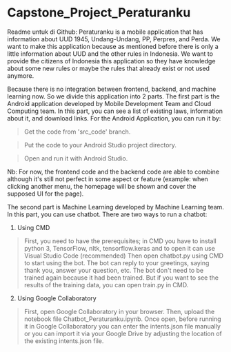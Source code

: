 # Capstone_Project_Peraturanku 

Readme untuk di Github:
Peraturanku is a mobile application that has information about UUD 1945, Undang-Undang, PP, Perpres, and Perda. We want to make this application because as mentioned before there is only a little information about UUD and the other rules in Indonesia. We want to provide the citizens of Indonesia this application so they have knowledge about some new rules or maybe the rules that already exist or not used anymore.

Because there is no integration between frontend, backend, and machine learning now. So we divide this application into 2 parts. The first part is the Android application developed by Mobile Development Team and Cloud Computing team. In this part, you can see a list of existing laws, information about it, and download links.
For the Android Application, you can run it by: 
> Get the code from 'src_code' branch. 

> Put the code to your Android Studio project directory.

> Open and run it with Android Studio.

Nb: For now, the frontend code and the backend code are able to combine although it's still not perfect in some aspect or feature (example: when clicking another menu, the homepage will be shown and cover the supposed UI for the page).

The second part is Machine Learning developed by Machine Learning team. In this part, you can use chatbot. 
There are two ways to run a chatbot:
1. Using CMD
> First, you need to have the prerequisites; in CMD you have to install python 3, TensorFlow, nltk, tensorflow.keras and to open it can use Visual Studio Code (recommended)
> Then open chatbot.py using CMD to start using the bot. The bot can reply to your greetings, saying thank you, answer your question, etc.  The bot don't need to be trained again because it had been trained. But if you want to see the results of the training data, you can open train.py in CMD.

2. Using Google Collaboratory
> First, open Google Collaboratory in your browser.
> Then, upload the notebook file Chatbot_Peraturanku.ipynb.
> Once open, before running it in Google Collaboratory you can enter the intents.json file manually or you can import it via your Google Drive by adjusting the location of the existing intents.json file.
